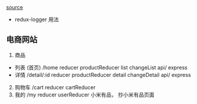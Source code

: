 [source](https://github.com/qiangliyu/-React-/blob/master/src/store/index.js)
- redux-logger 用法

## 电商网站

1. 商品
  - 列表 (首页) /home  reducer productReducer  list  changeList  api/  express
  - 详情 /detail/:id reducer productReducer  detail  changeDetail  api/ express
2. 购物车  /cart  reducer cartReducer 
3. 我的 /my reducer  userReducer 
小米有品， 抄小米有品页面



